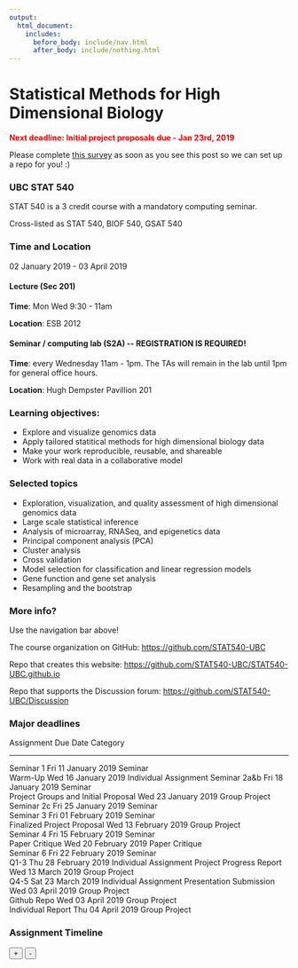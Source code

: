```yaml
---
output:
  html_document:
    includes:
      before_body: include/nav.html
      after_body: include/nothing.html
---
```



# Statistical Methods for High Dimensional Biology
<span style="color: red">**Next deadline: Initial project proposals due - Jan 23rd, 2019**</span>

Please complete <span style="color: blue">[this survey](https://docs.google.com/forms/d/e/1FAIpQLSd8WlRLiBRaNrNk5PEY87nLkEPjZ60BcdTMUU0JAQRyMkkNsg/viewform?usp=sf_link)</span> as soon as you see this post so we can set up a repo for you! :) 

### UBC STAT 540

STAT 540 is a 3 credit course with a mandatory computing seminar.

Cross-listed as STAT 540, BIOF 540, GSAT 540

### Time and Location

02 January 2019 - 03 April 2019

#### Lecture (Sec 201)

**Time**: Mon Wed 9:30 - 11am

**Location**: ESB 2012

#### Seminar / computing lab (S2A) -- REGISTRATION IS REQUIRED!

**Time**: every Wednesday 11am - 1pm. The TAs will remain in the lab until 1pm for general office hours.

**Location**: Hugh Dempster Pavillion 201

### Learning objectives:

  * Explore and visualize genomics data
  * Apply tailored statitical methods for high dimensional biology data
  * Make your work reproducible, reusable, and shareable
  * Work with real data in a collaborative model

### Selected topics

  * Exploration, visualization, and quality assessment of high dimensional genomics data
  * Large scale statistical inference
  * Analysis of microarray, RNASeq, and epigenetics data
  * Principal component analysis (PCA)
  * Cluster analysis
  * Cross validation
  * Model selection for classification and linear regression models
  * Gene function and gene set analysis
  * Resampling and the bootstrap

### More info?

Use the navigation bar above!

The course organization on GitHub: <https://github.com/STAT540-UBC>  

Repo that creates this website: <https://github.com/STAT540-UBC/STAT540-UBC.github.io>

Repo that supports the Discussion forum: <https://github.com/STAT540-UBC/Discussion>

### Major deadlines

Assignment                            Due Date               Category              
------------------------------------  ---------------------  ----------------------
Seminar 1                             Fri 11 January 2019    Seminar               
Warm-Up                               Wed 16 January 2019    Individual Assignment 
Seminar 2a&b                          Fri 18 January 2019    Seminar               
Project Groups and Initial Proposal   Wed 23 January 2019    Group Project         
Seminar 2c                            Fri 25 January 2019    Seminar               
Seminar 3                             Fri 01 February 2019   Seminar               
Finalized Project Proposal            Wed 13 February 2019   Group Project         
Seminar 4                             Fri 15 February 2019   Seminar               
Paper Critique                        Wed 20 February 2019   Paper Critique        
Seminar 6                             Fri 22 February 2019   Seminar               
Q1-3                                  Thu 28 February 2019   Individual Assignment 
Project Progress Report               Wed 13 March 2019      Group Project         
Q4-5                                  Sat 23 March 2019      Individual Assignment 
Presentation Submission               Wed 03 April 2019      Group Project         
Github Repo                           Wed 03 April 2019      Group Project         
Individual Report                     Thu 04 April 2019      Group Project         

### Assignment Timeline

<!--html_preserve--><div id="htmlwidget-b2629fc89f1a3e311355" class="timevis html-widget" style="width:672px;height:480px;">
<div class="btn-group zoom-menu">
<button type="button" class="btn btn-default btn-lg zoom-in" title="Zoom in">+</button>
<button type="button" class="btn btn-default btn-lg zoom-out" title="Zoom out">-</button>
</div>
</div>
<script type="application/json" data-for="htmlwidget-b2629fc89f1a3e311355">{"x":{"items":[{"id":" 1","content":"Warm-Up","start":"2019-01-16 23:59:00","Category":"Individual Assignment","style":"background-color: gold;"},{"id":" 2","content":"Paper Critique","start":"2019-02-20 23:59:00","Category":"Paper Critique","style":"background-color: aqua;"},{"id":" 3","content":"Q1-3","start":"2019-02-28 23:59:00","Category":"Individual Assignment","style":"background-color: pink;"},{"id":" 4","content":"Q4-5","start":"2019-03-23 23:59:00","Category":"Individual Assignment","style":"background-color: pink;"},{"id":" 5","content":"Project Groups and Initial Proposal","start":"2019-01-23 23:59:00","Category":"Group Project","style":"background-color: lavender;"},{"id":" 6","content":"Finalized Project Proposal","start":"2019-02-13 23:59:00","Category":"Group Project","style":"background-color: lavender;"},{"id":" 7","content":"Project Progress Report","start":"2019-03-13 23:59:00","Category":"Group Project","style":"background-color: lavender;"},{"id":" 8","content":"Presentation Submission","start":"2019-04-03 23:59:00","Category":"Group Project","style":"background-color: lavender;"},{"id":" 9","content":"Github Repo","start":"2019-04-03 23:59:00","Category":"Group Project","style":"background-color: lavender;"},{"id":"10","content":"Individual Report","start":"2019-04-04 23:59:00","Category":"Group Project","style":"background-color: lavender;"},{"id":"11","content":"Seminar 1","start":"2019-01-11 23:59:00","Category":"Seminar","style":"background-color: palegreen;"},{"id":"12","content":"Seminar 2a&b","start":"2019-01-18 23:59:00","Category":"Seminar","style":"background-color: palegreen;"},{"id":"13","content":"Seminar 2c ","start":"2019-01-25 23:59:00","Category":"Seminar","style":"background-color: palegreen;"},{"id":"14","content":"Seminar 3 ","start":"2019-02-01 23:59:00","Category":"Seminar","style":"background-color: palegreen;"},{"id":"15","content":"Seminar 4 ","start":"2019-02-15 23:59:00","Category":"Seminar","style":"background-color: palegreen;"},{"id":"16","content":" Seminar 6 ","start":"2019-02-22 23:59:00","Category":"Seminar","style":"background-color: palegreen;"}],"groups":null,"showZoom":true,"zoomFactor":0.5,"fit":true,"options":[],"height":null,"api":[]},"evals":[],"jsHooks":[]}</script><!--/html_preserve-->

